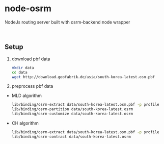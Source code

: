 # node-osrm

NodeJs routing server built with osrm-backend node wrapper

<br>

## Setup

1. download pbf data
    ```bash
    mkdir data
    cd data
    wget http://download.geofabrik.de/asia/south-korea-latest.osm.pbf
    ```

2. preprocess pbf data
  * MLD algorithm
    ```bash
    lib/binding/osrm-extract data/south-korea-latest.osm.pbf -p profiles/foot.lua
    lib/binding/osrm-partition data/south-korea-latest.osrm
    lib/binding/osrm-customize data/south-korea-latest.osrm
    ```
  * CH algorithm
    ```bash
    lib/binding/osrm-extract data/south-korea-latest.osm.pbf -p profiles/foot.lua
    lib/binding/osrm-contract data/south-korea-latest.osrm
    ```